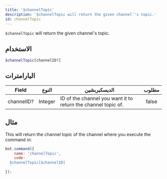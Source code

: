 ```yaml
---
title: '$channelTopic'
description: '$channelTopic will return the given channel''s topic.'
id: channelTopic
---
```


`$channelTopic` will return the given channel's topic.

## الاستخدام

```php
$channelTopic[channelID?]
```

## البارامترات

| Field      | النوع   | الديسكبربشين                                                  | مطلوب |
| ---------- | ------- | ------------------------------------------------------------- |:-----:|
| channelID? | Integer | ID of the channel you want it to return the channel topic of. | false |

## مثال

This will return the channel topic of the channel where you execute the command in:

```javascript
bot.command({
    name: 'channelTopic',
    code: `
  $channelTopic[$channelID]
  `
});
```